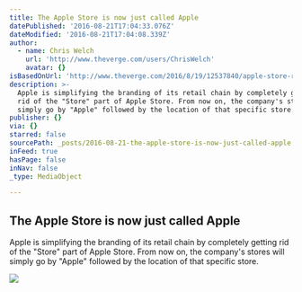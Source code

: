 ```yaml
---
title: The Apple Store is now just called Apple
datePublished: '2016-08-21T17:04:33.076Z'
dateModified: '2016-08-21T17:04:08.339Z'
author:
  - name: Chris Welch
    url: 'http://www.theverge.com/users/ChrisWelch'
    avatar: {}
isBasedOnUrl: 'http://www.theverge.com/2016/8/19/12537840/apple-store-rebranding'
description: >-
  Apple is simplifying the branding of its retail chain by completely getting
  rid of the "Store" part of Apple Store. From now on, the company's stores will
  simply go by "Apple" followed by the location of that specific store.
publisher: {}
via: {}
starred: false
sourcePath: _posts/2016-08-21-the-apple-store-is-now-just-called-apple.md
inFeed: true
hasPage: false
inNav: false
_type: MediaObject

---
```

<article style=""><h1>The Apple Store is now just called Apple</h1><p>Apple is simplifying the branding of its retail chain by completely getting rid of the "Store" part of Apple Store. From now on, the company's stores will simply go by "Apple" followed by the location of that specific store.</p><img src="https://cdn2.vox-cdn.com/thumbor/zf-W9DYUa4n4GCTfhdphpULe7w8=/cdn0.vox-cdn.com/uploads/chorus_asset/file/6959535/applewtc1_2040.0.jpg" /></article>